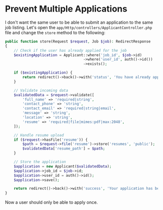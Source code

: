 # Prevent Multiple Applications

I don't want the same user to be able to submit an application to the same job listing. Let's open the `app/Http/controllers/ApplicantController.php` file and change the `store` method to the following:

```php
public function store(Request $request, Job $job): RedirectResponse
{
    // Check if the user has already applied for the job
    $existingApplication = Applicant::where('job_id', $job->id)
                                    ->where('user_id', auth()->id())
                                    ->exists();

    if ($existingApplication) {
        return redirect()->back()->with('status', 'You have already applied to this job.');
    }

    // Validate incoming data
    $validatedData = $request->validate([
        'full_name' => 'required|string',
        'contact_phone' => 'string',
        'contact_email' => 'required|string|email',
        'message' => 'string',
        'location' => 'string',
        'resume' => 'required|file|mimes:pdf|max:2048',
    ]);

    // Handle resume upload
    if ($request->hasFile('resume')) {
        $path = $request->file('resume')->store('resumes', 'public');
        $validatedData['resume_path'] = $path;
    }

    // Store the application
    $application = new Applicant($validatedData);
    $application->job_id = $job->id;
    $application->user_id = auth()->id();
    $application->save();

    return redirect()->back()->with('success', 'Your application has been submitted.');
}

```

Now a user should only be able to apply once.